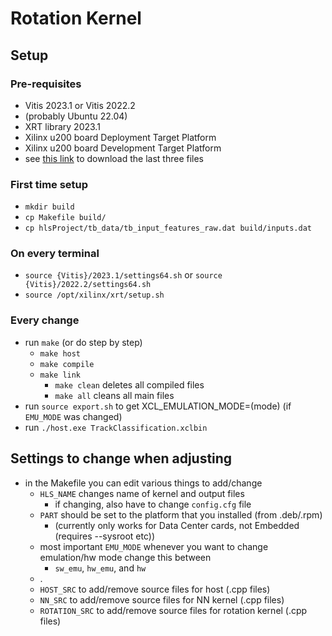 # Rotation Kernel

## Setup

### Pre-requisites

- Vitis 2023.1 or Vitis 2022.2
- (probably Ubuntu 22.04)
- XRT library 2023.1
- Xilinx u200 board Deployment Target Platform
- Xilinx u200 board Development Target Platform
- see [this link](https://www.xilinx.com/products/boards-and-kits/alveo/u200.html#gettingStarted) to download the last three files

### First time setup

- `mkdir build`
- `cp Makefile build/`
- `cp hlsProject/tb_data/tb_input_features_raw.dat build/inputs.dat`

### On every terminal

- `source {Vitis}/2023.1/settings64.sh` or `source {Vitis}/2022.2/settings64.sh`
- `source /opt/xilinx/xrt/setup.sh`

### Every change

- run `make` (or do step by step)
  - `make host`
  - `make compile`
  - `make link`
    - `make clean` deletes all compiled files
    - `make all` cleans all main files
- run `source export.sh` to get XCL_EMULATION_MODE=(mode) (if `EMU_MODE` was changed)
- run `./host.exe TrackClassification.xclbin`

## Settings to change when adjusting

- in the Makefile you can edit various things to add/change
  - `HLS_NAME` changes name of kernel and output files
    - if changing, also have to change `config.cfg` file
  - `PART` should be set to the platform that you installed (from .deb/.rpm)
    - (currently only works for Data Center cards, not Embedded (requires --sysroot etc))
  - most important `EMU_MODE` whenever you want to change emulation/hw mode change this between
    - `sw_emu`, `hw_emu`, and `hw`
  - .
  - `HOST_SRC` to add/remove source files for host (.cpp files)
  - `NN_SRC` to add/remove source files for NN kernel (.cpp files)
  - `ROTATION_SRC` to add/remove source files for rotation kernel (.cpp files)
